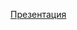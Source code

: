 [Презентация](https://docs.google.com/presentation/d/1V-RpYNz_nbETsgXRxzckrNiqo56hKyiyOTvsWyr-Bl8/edit?usp=sharing)
